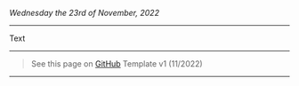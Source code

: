 *Wednesday the 23rd of November, 2022*
***
Text
***
> See this page on [GitHub](https://github.com/markoooooooo/ooo/blob/main/Notes/Daily%20notes/2022/November/23-11-2022.md)
> Template v1 (11/2022)
***